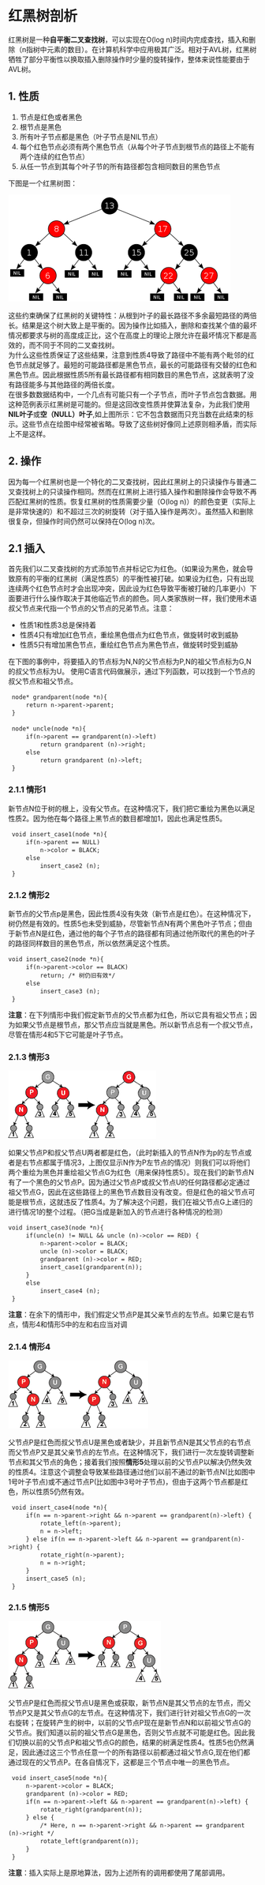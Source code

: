 # 红黑树剖析

红黑树是一种**自平衡二叉查找树**，可以实现在O(log n)时间内完成查找，插入和删除（n指树中元素的数目）。在计算机科学中应用极其广泛。相对于AVL树，红黑树牺牲了部分平衡性以换取插入删除操作时少量的旋转操作，整体来说性能要由于AVL树。

## 1. 性质
1. 节点是红色或者黑色
2. 根节点是黑色
3. 所有叶子节点都是黑色（叶子节点是NIL节点）
4. 每个红色节点必须有两个黑色节点（从每个叶子节点到根节点的路径上不能有两个连续的红色节点）
5. 从任一节点到其每个叶子节的所有路径都包含相同数目的黑色节点

下图是一个红黑树图：

![](./source/redBlackTree_001.png)

这些约束确保了红黑树的关键特性：从根到叶子的最长路径不多余最短路径的两倍长。结果是这个树大致上是平衡的。因为操作比如插入，删除和查找某个值的最坏情况都要求与树的高度成正比，这个在高度上的理论上限允许在最坏情况下都是高效的，而不同于不同的二叉查找树。  
为什么这些性质保证了这些结果，注意到性质4导致了路径中不能有两个毗邻的红色节点就足够了。最短的可能路径都是黑色节点，最长的可能路径有交替的红色和黑色节点。因此根据性质5所有最长路径都有相同数目的黑色节点，这就表明了没有路径能多与其他路径的两倍长度。  
在很多数数据结构中，一个几点有可能只有一个子节点，而叶子节点包含数据。用这种范例表示红黑树是可能的。但是这回改变性质并使算法复杂，为此我们使用**NIL叶子**或**空（NULL）叶子**,如上图所示：它不包含数据而只充当数在此结束的标示。这些节点在绘图中经常被省略。导致了这些树好像同上述原则相矛盾，而实际上不是这样。

## 2. 操作
因为每一个红黑树也是一个特化的二叉查找树，因此红黑树上的只读操作与普通二叉查找树上的只读操作相同。然而在红黑树上进行插入操作和删除操作会导致不再匹配红黑树的性质。恢复红黑树的性质需要少量（O(log n)）的颜色变更（实际上是非常快速的）和不超过三次的树旋转（对于插入操作是两次）。虽然插入和删除很复杂，但操作时间仍然可以保持在O(log n)次。

## 2.1 插入
首先我们以二叉查找树的方式添加节点并标记它为红色。（如果设为黑色，就会导致原有的平衡的红黑树（满足性质5）的平衡性被打破。如果设为红色，只有出现连续两个红色节点时才会出现冲突，因此设为红色导致平衡被打破的几率更小）下面要进行什么操作取决于其他临近节点的颜色。同人类家族树一样，我们使用术语叔父节点来代指一个节点的父节点的兄弟节点。注意：
* 性质1和性质3总是保持着
* 性质4只有增加红色节点，重绘黑色借点为红色节点，做旋转时收到威胁
* 性质5只有增加黑色节点，重绘红色节点为黑色节点，做旋转时受到威胁

在下图的事例中，将要插入的节点标为N,N的父节点标为P,N的祖父节点标为G,N的叔父节点标为U。
使用C语言代码做展示，通过下列函数，可以找到一个节点的叔父节点和祖父节点。
```
 node* grandparent(node *n){
     return n->parent->parent;
 }

 node* uncle(node *n){
     if(n->parent == grandparent(n)->left)
         return grandparent (n)->right;
     else
         return grandparent (n)->left;
 }
```

### 2.1.1 情形1
新节点N位于树的根上，没有父节点。在这种情况下，我们把它重绘为黑色以满足性质2。因为他在每个路径上黑节点的数目都增加1，因此也满足性质5。
```
 void insert_case1(node *n){
     if(n->parent == NULL)
         n->color = BLACK;
     else
         insert_case2 (n);
 }
```

### 2.1.2 情形2
新节点的父节点p是黑色，因此性质4没有失效（新节点是红色）。在这种情况下，树仍然是有效的。性质5也未受到威胁，尽管新节点N有两个黑色叶子节点；但由于新节点N是红色，通过他的每个子节点的路径都有同通过他所取代的黑色的叶子的路径同样数目的黑色节点，所以依然满足这个性质。
```
void insert_case2(node *n){
     if(n->parent->color == BLACK)
         return; /* 树仍旧有效*/
     else
         insert_case3 (n);
 }
```

**注意**：在下列情形中我们假定新节点的父节点都为红色，所以它具有祖父节点；因为如果父节点是根节点，那父节点应当就是黑色。所以新节点总有一个叔父节点，尽管在情形4和5下它可能是叶子节点。
### 2.1.3 情形3

![](./source/redBlackTree_002.png)

如果父节点P和叔父节点U两者都是红色，（此时新插入的节点N作为p的左节点或者是右节点都属于情况3，上图仅显示N作为P左节点的情况）则我们可以将他们两个重绘为黑色并重绘祖父节点G为红色（用来保持性质5）。现在我们的新节点N有了一个黑色的父节点P。因为通过父节点P或叔父节点U的任何路径都必定通过祖父节点G，因此在这些路径上的黑色节点数目没有改变。但是红色的祖父节点可能是根节点，这就违反了性质4。为了解决这个问题，我们在祖父节点G上递归的进行情况1的整个过程。（把G当成是新加入的节点进行各种情况的检测）
```
void insert_case3(node *n){
     if(uncle(n) != NULL && uncle (n)->color == RED) {
         n->parent->color = BLACK;
         uncle (n)->color = BLACK;
         grandparent (n)->color = RED;
         insert_case1(grandparent(n));
     }
     else
         insert_case4 (n);
 }
```
**注意**：在余下的情形中，我们假定父节点P是其父亲节点的左节点。如果它是右节点，情形4和情形5中的左和右应当对调
### 2.1.4 情形4

![](./source/redBlackTree_003.png)

父节点P是红色而叔父节点U是黑色或者缺少，并且新节点N是其父节点的右节点而父节点P又是其父亲节点的左节点。在这种情况下，我们进行一次左旋转调整新节点和其父节点的角色；接着我们按照**情形5**处理以前的父节点P以解决仍然失效的性质4。注意这个调整会导致某些路径通过他们以前不通过的新节点N(比如图中1号叶子节点)或不通过节点P(比如图中3号叶子节点)，但由于这两个节点都是红色，所以性质5仍然有效。
```
 void insert_case4(node *n){
     if(n == n->parent->right && n->parent == grandparent(n)->left) {
         rotate_left(n->parent);
         n = n->left;
     } else if(n == n->parent->left && n->parent == grandparent(n)->right) {
         rotate_right(n->parent);
         n = n->right;
     }
     insert_case5 (n);
 }
```

### 2.1.5 情形5

![](./source/redBlackTree_004.png)

父节点P是红色而叔父节点U是黑色或获取，新节点N是其父节点的左节点，而父节点P又是其父节点G的左节点。在这种情况下，我们进行针对祖父节点G的一次右旋转；在旋转产生的树中，以前的父节点P现在是新节点N和以前祖父节点G的父节点。我们知道以前的祖父节点G是黑色，否则父节点就不可能是红色。因此我们切换以前的父节点P和祖父节点G的颜色，结果的树满足性质4。性质5也仍然满足，因此通过这三个节点任意一个的所有路径以前都通过祖父节点G,现在他们都通过现在的父节点P。在各自情况下，这都是三个节点中唯一的黑色节点。
```
 void insert_case5(node *n){
     n->parent->color = BLACK;
     grandparent (n)->color = RED;
     if(n == n->parent->left && n->parent == grandparent(n)->left) {
         rotate_right(grandparent(n));
     } else {
         /* Here, n == n->parent->right && n->parent == grandparent (n)->right */
         rotate_left(grandparent(n));
     }
 }
```

**注意**：插入实际上是原地算法，因为上述所有的调用都使用了尾部调用。